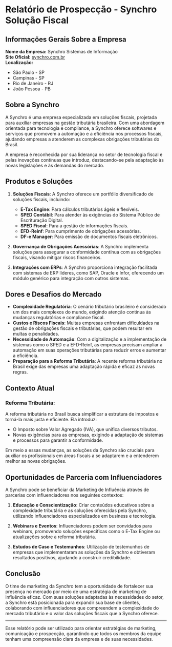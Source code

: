 # Relatório de Prospecção - Synchro Solução Fiscal

## Informações Gerais Sobre a Empresa

**Nome da Empresa:** Synchro Sistemas de Informação  
**Site Oficial:** [synchro.com.br](http://www.synchro.com.br)  
**Localização:** 
- São Paulo - SP
- Campinas - SP
- Rio de Janeiro - RJ
- João Pessoa - PB

## Sobre a Synchro

A Synchro é uma empresa especializada em soluções fiscais, projetada para auxiliar empresas na gestão tributária brasileira. Com uma abordagem orientada para tecnologia e compliance, a Synchro oferece softwares e serviços que promovem a automação e a eficiência nos processos fiscais, ajudando empresas a atenderem as complexas obrigações tributárias do Brasil.

A empresa é reconhecida por sua liderança no setor de tecnologia fiscal e pelas inovações contínuas que introduz, destacando-se pela adaptação às novas legislações e às demandas do mercado.

## Produtos e Soluções

1. **Soluções Fiscais**: A Synchro oferece um portfólio diversificado de soluções fiscais, incluindo:
   - **E-Tax Engine**: Para cálculos tributários ágeis e flexíveis.
   - **SPED Contábil**: Para atender às exigências do Sistema Público de Escrituração Digital.
   - **SPED Fiscal**: Para a gestão de informações fiscais.
   - **EFD-Reinf**: Para cumprimento de obrigações acessórias.
   - **DF-e Manager**: Para emissão de documentos fiscais eletrônicos.

2. **Governança de Obrigações Acessórias**: A Synchro implementa soluções para assegurar a conformidade contínua com as obrigações fiscais, visando mitigar riscos financeiros.

3. **Integrações com ERPs**: A Synchro proporciona integração facilitada com sistemas de ERP líderes, como SAP, Oracle e Infor, oferecendo um módulo genérico para integração com outros sistemas.

## Dores e Desafios do Mercado

- **Complexidade Regulatória**: O cenário tributário brasileiro é considerado um dos mais complexos do mundo, exigindo atenção contínua às mudanças regulatórias e compliance fiscal.
- **Custos e Riscos Fiscais**: Muitas empresas enfrentam dificuldades na gestão de obrigações fiscais e tributárias, que podem resultar em multas e penalidades.
- **Necessidade de Automação**: Com a digitalização e a implementação de sistemas como o SPED e a EFD-Reinf, as empresas precisam ampliar a automação em suas operações tributárias para reduzir erros e aumentar a eficiência.
- **Preparação para a Reforma Tributária**: A recente reforma tributária no Brasil exige das empresas uma adaptação rápida e eficaz às novas regras.

## Contexto Atual

### Reforma Tributária:
A reforma tributária no Brasil busca simplificar a estrutura de impostos e torná-la mais justa e eficiente. Ela introduz:
- O Imposto sobre Valor Agregado (IVA), que unifica diversos tributos.
- Novas exigências para as empresas, exigindo a adaptação de sistemas e processos para garantir a conformidade.

Em meio a essas mudanças, as soluções da Synchro são cruciais para auxiliar os profissionais em áreas fiscais a se adaptarem e a entenderem melhor as novas obrigações.

## Oportunidades de Parceria com Influenciadores

A Synchro pode se beneficiar da Marketing de Influência através de parcerias com influenciadores nos seguintes contextos:

1. **Educação e Conscientização**: Criar conteúdos educativos sobre a complexidade tributária e as soluções oferecidas pela Synchro, utilizando influenciadores especializados em business e tecnologia.

2. **Webinars e Eventos**: Influenciadores podem ser convidados para webinars, promovendo soluções específicas como o E-Tax Engine ou atualizações sobre a reforma tributária.

3. **Estudos de Caso e Testemunhos**: Utilização de testemunhos de empresas que implementaram as soluções da Synchro e obtiveram resultados positivos, ajudando a construir credibilidade.

## Conclusão

O time de marketing da Synchro tem a oportunidade de fortalecer sua presença no mercado por meio de uma estratégia de marketing de influência eficaz. Com suas soluções adaptadas às necessidades do setor, a Synchro está posicionada para expandir sua base de clientes, colaborando com influenciadores que compreendem a complexidade do mercado tributário e o valor das soluções fiscais que a Synchro oferece.

---

Esse relatório pode ser utilizado para orientar estratégias de marketing, comunicação e prospecção, garantindo que todos os membros da equipe tenham uma compreensão clara da empresa e de suas necessidades.